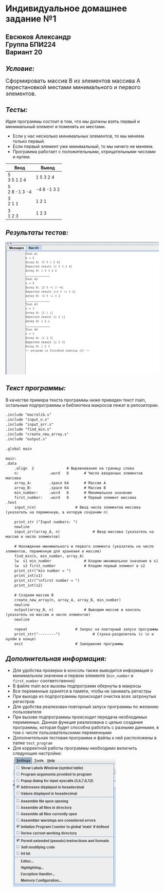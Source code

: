 # Индивидуальное домашнее задание №1
## Евсюков Александр  <br/> Группа БПИ224  <br/> Вариант 20
## _Условие:_ 
<font size = 4>  Сформировать массив B из элементов массива A перестановкой местами минимального и первого элементов.</font>

## _Тесты:_ 
Идея программы состоит в том, что мы должны взять первый и минимальный элемент и поменять их местами. 
* Если у нас несколько минимальных элементов, то мы меняем только первый.
* Если первый элемент уже минимальный, то мы ничего не меняем.
* Программа работает с положительными, отрицательными числами и нулем.

| Ввод             	| Вывод       	|
|------------------	|-------------	|
| 5 <br>3 5 1 2 4  	| 1 5 3 2 4   	|
| 5<br>2 8 -1 3 -4 	| -4 8 -1 3 2 	|
| 3<br>2 1 1       	| 1 2 1       	|
| 3<br>1 2 3       	| 1 2 3       	|  

## _Результаты тестов:_
![Alt text](image-1.png)

## _Текст программы:_
В качестве примера текста программы ниже приведен текст main, остальные подпрограммы и библиотека макросов лежат в репозитории. 
```
.include "macrolib.s"
.include "input_n.s"
.include "input_arr.s"
.include "find_min.s"
.include "create_new_array.s"
.include "output.s"

.global main

main:
.data
	.align  2				# Выравнивание на границу слова
	n:              .word	0		# Число введенных элементов массива
	array_A:        .space 64		# Массив А
	array_B:        .space 64		# Массив B
	min_number:     .word	0		# Минимальное значение
	first_number:	.word	0		# Первый элемент массива
.text
	input_n(n)					# Ввод числа элементов массива (указатель на переменную, в которую сохраним n)        

	print_str ("Input numbers: ")
	newline
	input_arr(array_A, n)				# Ввод массива (указатель на массив и число элементов)
	
	# Нахождение минимального и первого элемента (указатель на число элементов, переменную для хранения и массив)
	find_min(n, min_number, array_A)			
	lw	s1 min_number				# Кладем минимальное значение в s1		
	lw	s2 first_number				# Кладем первый элемент в s2
	print_str("min number = ")
	print_int(s1)
	print_str("\nfirst number = ")
	print_int(s2)
	
	# Создаем массив B
	create_new_array(n, array_A, array_B, min_number)
	newline
	output(array_B, n)				# Выводим массив в консоль (указатель на массив и число элементов)
	newline       		
	
	repeat						# Запрос на повторный запуск программы
	print_str("--------")				# Строка-разделитель (с \n и нулём в конце) 
	exit						# Завершение программы
```

## _Дополнительная информация:_
* Для удобства проверки в консоль также выводится информация о минимальном значении и первом элементе (`min_number` и `first_number` соответственно)
* В файле main все вызовы подпрограмм обернуты в макросы
* Все переменные хранятся в памяти, чтобы не занимать регистры 
* При выходе из подпрограммы происходит очистка всех затронутых регистров
* Для удобства реализован повторный запуск программы по желанию пользователя
* При вызове подпрограммы происходит передача необходимых переменных. Данная функция реализована с целью создания программы, которая будет способна работать с разными данными, в том с числе пользовательскими переменными
* Дополнительная тестовая программа и файлы к ней расположены в папке `test_program`
* Для корректной работы программы необходимо включить следующие настройки: 
	<br/>![Alt text](image-2.png)
